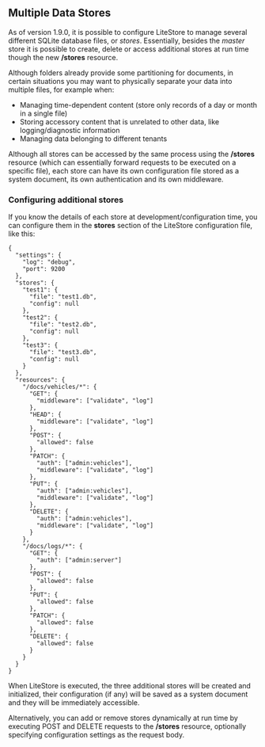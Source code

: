 ## Multiple Data Stores

As of version 1.9.0, it is possible to configure LiteStore to manage several different SQLite database files, or *stores*. Essentially, besides the *master* store it is possible to create, delete or access additional stores at run time though the new **/stores** resource.

Although folders already provide some partitioning for documents, in certain situations you may want to physically separate your data into multiple files, for example when:

* Managing time-dependent content (store only records of a day or month in a single file)
* Storing accessory content that is unrelated to other data, like logging/diagnostic information
* Managing data belonging to different tenants

Although all stores can be accessed by the same process using the **/stores** resource (which can essentially forward requests to be executed on a specific file), each store can have its own configuration file stored as a system document, its own authentication and its own middleware.

### Configuring additional stores

If you know the details of each store at development/configuration time, you can configure them in the **stores** section of the LiteStore configuration file, like this:

```
{
  "settings": {
    "log": "debug",
    "port": 9200
  },
  "stores": {
    "test1": {
      "file": "test1.db",
      "config": null
    },
    "test2": {
      "file": "test2.db",
      "config": null
    },
    "test3": {
      "file": "test3.db",
      "config": null
    }
  },
  "resources": {
    "/docs/vehicles/*": {
      "GET": {
        "middleware": ["validate", "log"]
      },
      "HEAD": {
        "middleware": ["validate", "log"]
      },
      "POST": {
        "allowed": false
      },
      "PATCH": {
        "auth": ["admin:vehicles"],
        "middleware": ["validate", "log"]
      },
      "PUT": {
        "auth": ["admin:vehicles"],
        "middleware": ["validate", "log"]
      },
      "DELETE": {
        "auth": ["admin:vehicles"],
        "middleware": ["validate", "log"]
      }
    },
    "/docs/logs/*": {
      "GET": {
        "auth": ["admin:server"]
      },
      "POST": {
        "allowed": false
      },
      "PUT": {
        "allowed": false
      },
      "PATCH": {
        "allowed": false
      },
      "DELETE": {
        "allowed": false
      }
    }
  }
}
```
  
  When LiteStore is executed, the three additional stores will be created and initialized, their configuration (if any) will be saved as a system document and they will be immediately accessible.
  
  Alternatively, you can add or remove stores dynamically at run time by executing POST and DELETE requests to the **/stores** resource, optionally specifying configuration settings as the request body.